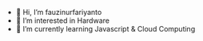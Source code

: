 - 👋 Hi, I’m fauzinurfariyanto
- 👀 I’m interested in Hardware
- 🌱 I’m currently learning Javascript & Cloud Computing


<!---
fauzinurfariyanto/fauzinurfariyanto is a ✨ special ✨ repository because its `README.md` (this file) appears on your GitHub profile.
You can click the Preview link to take a look at your changes.
--->
